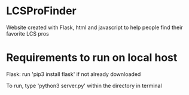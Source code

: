 # LCSProFinder
Website created with Flask, html and javascript to help people find their favorite LCS pros

# Requirements to run on local host
Flask: run 'pip3 install flask' if not already downloaded

To run, type 'python3 server.py' within the directory in terminal
